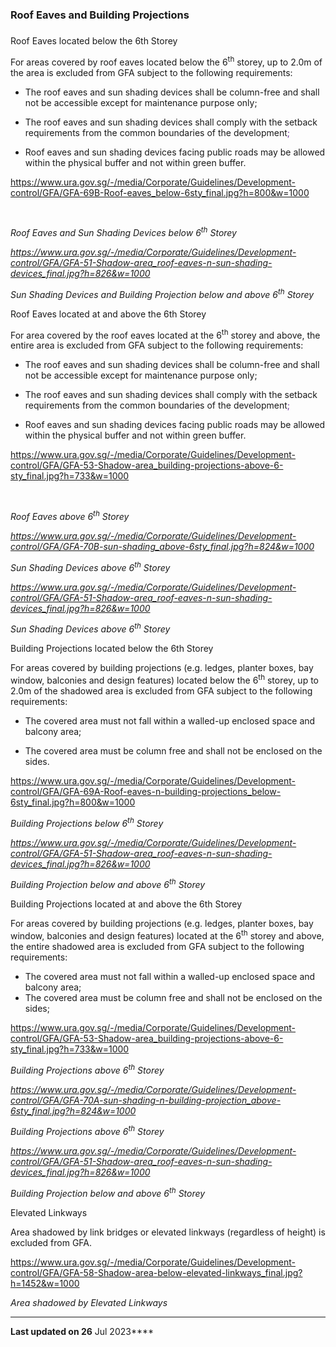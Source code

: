 ### Roof Eaves and Building Projections

### 

<a href="#RoofEaveslocatedbelowthe6thStorey"
class="collapsible collapsed" data-toggle="collapse"></a>

Roof Eaves located below the 6th Storey

For areas covered by roof eaves located below the 6<sup>th</sup> storey,
up to 2.0m of the area is excluded from GFA subject to the following
requirements:

-   The roof eaves and sun shading devices shall be column-free and
    shall not be accessible except for maintenance purpose only;

<!-- -->

-   The roof eaves and sun shading devices shall comply with the setback
    requirements from the common boundaries of the
    development<span style="color: #7030a0;">;</span>

<!-- -->

-   Roof eaves and sun shading devices facing public roads may be
    allowed within the physical buffer and not within green buffer.

<https://www.ura.gov.sg/-/media/Corporate/Guidelines/Development-control/GFA/GFA-69B-Roof-eaves_below-6sty_final.jpg?h=800&w=1000>

 

*Roof Eaves and Sun Shading Devices below 6<sup>th</sup> Storey*

*<https://www.ura.gov.sg/-/media/Corporate/Guidelines/Development-control/GFA/GFA-51-Shadow-area_roof-eaves-n-sun-shading-devices_final.jpg?h=826&w=1000>*

*Sun Shading Devices and Building Projection below and above
6<sup>th</sup> Storey*

<a href="#RoofEaveslocatedatandabovethe6thStorey"
class="collapsible collapsed" data-toggle="collapse"></a>

Roof Eaves located at and above the 6th Storey

For area covered by the roof eaves located at the 6<sup>th</sup> storey
and above, the entire area is excluded from GFA subject to the following
requirements:

-   The roof eaves and sun shading devices shall be column-free and
    shall not be accessible except for maintenance purpose only;

<!-- -->

-   The roof eaves and sun shading devices shall comply with the setback
    requirements from the common boundaries of the
    development<span style="color: #7030a0;">;</span>

<!-- -->

-   Roof eaves and sun shading devices facing public roads may be
    allowed within the physical buffer and not within green buffer.

<https://www.ura.gov.sg/-/media/Corporate/Guidelines/Development-control/GFA/GFA-53-Shadow-area_building-projections-above-6-sty_final.jpg?h=733&w=1000>

 

*Roof Eaves above 6<sup>th</sup> Storey*

*<https://www.ura.gov.sg/-/media/Corporate/Guidelines/Development-control/GFA/GFA-70B-sun-shading_above-6sty_final.jpg?h=824&w=1000>*

*Sun Shading Devices above 6<sup>th</sup> Storey*

*<https://www.ura.gov.sg/-/media/Corporate/Guidelines/Development-control/GFA/GFA-51-Shadow-area_roof-eaves-n-sun-shading-devices_final.jpg?h=826&w=1000>*

*Sun Shading Devices above 6<sup>th</sup> Storey*

<a href="#BuildingProjectionslocatedbelowthe6thStorey"
class="collapsible collapsed" data-toggle="collapse"></a>

Building Projections located below the 6th Storey

For areas covered by building projections (e.g. ledges, planter boxes,
bay window, balconies and design features) located below the
6<sup>th</sup> storey, up to 2.0m of the shadowed area is excluded from
GFA subject to the following requirements:

-   The covered area must not fall within a walled-up enclosed space and
    balcony area;  
      
-   The covered area must be column free and shall not be enclosed on
    the sides.

<https://www.ura.gov.sg/-/media/Corporate/Guidelines/Development-control/GFA/GFA-69A-Roof-eaves-n-building-projections_below-6sty_final.jpg?h=800&w=1000>

*Building Projections below 6<sup>th</sup> Storey*

*<https://www.ura.gov.sg/-/media/Corporate/Guidelines/Development-control/GFA/GFA-51-Shadow-area_roof-eaves-n-sun-shading-devices_final.jpg?h=826&w=1000>*

*Building Projection below and above 6<sup>th</sup> Storey*

<a href="#BuildingProjectionslocatedatandabovethe6thStorey"
class="collapsible collapsed" data-toggle="collapse"></a>

Building Projections located at and above the 6th Storey

For areas covered by building projections (e.g. ledges, planter boxes,
bay window, balconies and design features) located at the
6<sup>th</sup> storey and above, the entire shadowed area is excluded
from GFA subject to the following requirements:

-   The covered area must not fall within a walled-up enclosed space and
    balcony area;
-   The covered area must be column free and shall not be enclosed on
    the sides;

<https://www.ura.gov.sg/-/media/Corporate/Guidelines/Development-control/GFA/GFA-53-Shadow-area_building-projections-above-6-sty_final.jpg?h=733&w=1000> 

*Building Projections above 6<sup>th</sup> Storey*

*<https://www.ura.gov.sg/-/media/Corporate/Guidelines/Development-control/GFA/GFA-70A-sun-shading-n-building-projection_above-6sty_final.jpg?h=824&w=1000>*

*Building Projections above 6<sup>th</sup> Storey*

*<https://www.ura.gov.sg/-/media/Corporate/Guidelines/Development-control/GFA/GFA-51-Shadow-area_roof-eaves-n-sun-shading-devices_final.jpg?h=826&w=1000>*

*Building Projection below and above 6<sup>th</sup> Storey*

<a href="#ElevatedLinkways" class="collapsible collapsed"
data-toggle="collapse"></a>

Elevated Linkways

Area shadowed by link bridges or elevated linkways (regardless of
height) is excluded from GFA.

<https://www.ura.gov.sg/-/media/Corporate/Guidelines/Development-control/GFA/GFA-58-Shadow-area-below-elevated-linkways_final.jpg?h=1452&w=1000>

*Area shadowed by Elevated Linkways*

------------------------------------------------------------------------

**Last updated on 26** Jul 2023****

